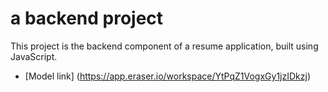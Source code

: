 # a backend project

This project is the backend component of a resume application, built using JavaScript.

- [Model link] (https://app.eraser.io/workspace/YtPqZ1VogxGy1jzIDkzj)